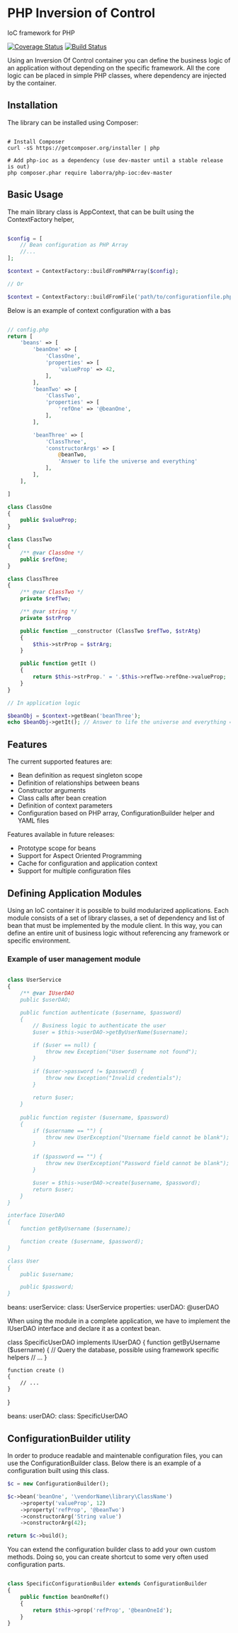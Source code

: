 PHP Inversion of Control
========================

IoC framework for PHP

[![Coverage Status](https://coveralls.io/repos/zeeke/php-ioc/badge.png)](https://coveralls.io/r/zeeke/php-ioc)
[![Build Status](https://travis-ci.org/zeeke/php-ioc.png?branch=master)](https://travis-ci.org/zeeke/php-ioc)


Using an Inversion Of Control container you can define the business
logic of an application without depending on the specific framework. All
the core logic can be placed in simple PHP classes, where dependency are
injected by the container.

## Installation

The library can be installed using Composer:

```

# Install Composer
curl -sS https://getcomposer.org/installer | php

# Add php-ioc as a dependency (use dev-master until a stable release is out)
php composer.phar require laborra/php-ioc:dev-master
```

## Basic Usage

The main library class is AppContext, that can be built using the ContextFactory helper,

```PHP

$config = [ 
    // Bean configuration as PHP Array
    //... 
];

$context = ContextFactory::buildFromPHPArray($config);

// Or

$context = ContextFactory::buildFromFile('path/to/configurationfile.php');

```

Below is an example of context configuration with a bas

```PHP

// config.php
return [
    'beans' => [
        'beanOne' => [
            'ClassOne',
            'properties' => [
                'valueProp' => 42,
            ],
        ],
        'beanTwo' => [
            'ClassTwo',
            'properties' => [
                'refOne' => '@beanOne',
            ],
        ],

        'beanThree' => [
            'ClassThree',
            'constructorArgs' => [
                @beanTwo,
                'Answer to life the universe and everything'
            ],
        ],
    ],

]

class ClassOne
{
    public $valueProp;
}

class ClassTwo
{
    /** @var ClassOne */
    public $refOne;
}

class ClassThree
{
    /** @var ClassTwo */
    private $refTwo;

    /** @var string */
    private $strProp

    public function __constructor (ClassTwo $refTwo, $strAtg)
    {
        $this->strProp = $strArg;
    }

    public function getIt ()
    {
        return $this->strProp.' = '.$this->refTwo->refOne->valueProp;
    }
}

// In application logic

$beanObj = $context->getBean('beanThree');
echo $beanObj->getIt(); // Answer to life the universe and everything = 42

```

## Features

The current supported features are:
- Bean definition as request singleton scope
- Definition of relationships between beans
- Constructor arguments
- Class calls after bean creation
- Definition of context parameters
- Configuration based on PHP array, ConfigurationBuilder helper and YAML files

Features available in future releases:
- Prototype scope for beans
- Support for Aspect Oriented Programming
- Cache for configuration and application context
- Support for multiple configuration files

## Defining Application Modules

Using an IoC container it is possible to build modularized applications.
Each module consists of a set of library classes, a set of dependency
and list of bean that must be implemented by the module client.
In this way, you can define an entire unit of business logic without
referencing any framework or specific environment.

### Example of user management module

```PHP

class UserService
{
    /** @var IUserDAO
    public $userDAO;

    public function authenticate ($username, $password)
    {
        // Business logic to authenticate the user
        $user = $this->userDAO->getByUserName($username);

        if ($user == null) {
            throw new Exception("User $username not found");
        }

        if ($user->password != $password) {
            throw new Exception("Invalid credentials");
        }
        
        return $user;
    }
    
    public function register ($username, $password)
    {
        if ($username == "") {
            throw new UserException("Username field cannot be blank");
        }

        if ($password == "") {
            throw new UserException("Password field cannot be blank");
        }

        $user = $this->userDAO->create($username, $password);
        return $user;
    }
}

interface IUserDAO
{
    function getByUsername ($username);

    function create ($username, $password);
}

class User
{
    public $username;

    public $password;
}

```

beans:
    userService:
        class: UserService
        properties:
            userDAO: @userDAO


When using the module in a complete application, we have to implement
the IUserDAO interface and declare it as a context bean.

class SpecificUserDAO implements IUserDAO
{
    function getByUsername ($username)
    {
        // Query the database, possible using framework specific helpers
        // ...
    }
    
    function create ()
    {
        // ...
    }
}

beans:
    userDAO:
        class:  SpecificUserDAO


## ConfigurationBuilder utility

In order to produce readable and maintenable configuration files, you
can use the ConfigurationBuilder class.
Below there is an example of a configuration built using this class.

```PHP
$c = new ConfigurationBuilder();

$c->bean('beanOne', '\vendorName\library\ClassName')
    ->property('valueProp', 12)
    ->property('refProp', '@beanTwo')
    ->constructorArg('String value')
    ->constructorArg(42);

return $c->build();

```

You can extend the configuration builder class to add your own custom
methods. Doing so, you can create shortcut to some very often used
configuration parts.

```PHP

class SpecificConfigurationBuilder extends ConfigurationBuilder
{
    public function beanOneRef()
    {
        return $this->prop('refProp', '@beanOneId');
    }
}

```
